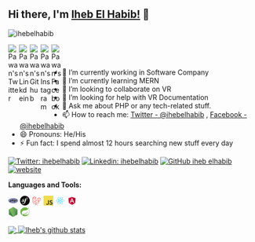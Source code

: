 ## Hi there, I'm [Iheb El Habib!](https://ihebelhabib.netlify.app) 👋
<p align="left"> <img src="https://komarev.com/ghpvc/?username=iheblhbib&label=Views&color=blueviolet&style=plastic" alt="ihebelhabib" /> </p>

<a href="https://twitter.com/ihebelhabib">
  <img align="left" alt="Pawan's Twitter" width="22px" src="https://cdn.jsdelivr.net/npm/simple-icons@v3/icons/twitter.svg" />
</a>
<a href="https://linkedin.com/in/iheb-el-habib">
  <img align="left" alt="Pawan's Linkdein" width="22px" src="https://cdn.jsdelivr.net/npm/simple-icons@v3/icons/linkedin.svg" />
</a>
<a href="https://github.com/iheblhbib">
  <img align="left" alt="Pawan's Github" width="22px" src="https://cdn.jsdelivr.net/npm/simple-icons@v3/icons/github.svg" />
</a>
<a href="https://instagram.com/ihebelhabib/">
  <img align="left" alt="Pawan's Instagram" width="22px" src="https://cdn.jsdelivr.net/npm/simple-icons@v3/icons/instagram.svg" />
</a>
<a href="https://www.facebook.com/ihebelhabib/">
  <img align="left" alt="Pawan's Facebook" width="22px" src="https://cdn.jsdelivr.net/npm/simple-icons@v3/icons/facebook.svg" />
</a>

<br/>
<br/>

- 🔭 I’m currently working in Software Company
- 🌱 I’m currently learning MERN
- 👯 I’m looking to collaborate on VR
- 🤔 I’m looking for help with VR Documentation
- 💬 Ask me about PHP or any tech-related stuff.
- 📫 How to reach me: [Twitter - @ihebelhabib](https://twitter.com/ihebelhabib) , [Facebook - @ihebelhabib](https://facebook.com/ihebelhabib)
- 😄 Pronouns: He/His
- ⚡ Fun fact: I spend almost 12 hours searching new stuff every day

[![Twitter: ihebelhabib](https://img.shields.io/twitter/follow/ihebelhabib?style=social)](https://twitter.com/ihebelhabib)
[![Linkedin: ihebelhabib](https://img.shields.io/badge/-ihebelhabib-blue?style=flat-square&logo=Linkedin&logoColor=white&link=https://www.linkedin.com/in/iheb-el-habib/)](https://www.linkedin.com/in/iheb-el-habib/)
[![GitHub iheb elhabib](https://img.shields.io/github/followers/iheblhbib?label=follow&style=social)](https://github.com/iheblhbib)
[![website](https://img.shields.io/badge/PortfolioWebsite-ihebelhabib.netlify.app-2648ff?style=flat-square&logo=google-chrome)](https://ihebelhabib.netlify.app/)

**Languages and Tools:**  

<code><img height="20" src="https://raw.githubusercontent.com/github/explore/80688e429a7d4ef2fca1e82350fe8e3517d3494d/topics/php/php.png"></code>
<code><img height="20" src="https://raw.githubusercontent.com/github/explore/80688e429a7d4ef2fca1e82350fe8e3517d3494d/topics/symfony/symfony.png"></code>
<code><img height="20" src="https://raw.githubusercontent.com/github/explore/80688e429a7d4ef2fca1e82350fe8e3517d3494d/topics/laravel/laravel.png"></code>
<code><img height="20" src="https://raw.githubusercontent.com/github/explore/80688e429a7d4ef2fca1e82350fe8e3517d3494d/topics/javascript/javascript.png"></code>
<code><img height="20" src="https://raw.githubusercontent.com/github/explore/80688e429a7d4ef2fca1e82350fe8e3517d3494d/topics/react/react.png"></code>
<code><img height="20" src="https://raw.githubusercontent.com/github/explore/80688e429a7d4ef2fca1e82350fe8e3517d3494d/topics/angular/angular.png"></code>    
<code><img height="20" src="https://raw.githubusercontent.com/github/explore/80688e429a7d4ef2fca1e82350fe8e3517d3494d/topics/nodejs/nodejs.png"></code> 
<code><img height="20" src="https://raw.githubusercontent.com/github/explore/80688e429a7d4ef2fca1e82350fe8e3517d3494d/topics/spring-boot/spring-boot.png"></code> 


<a href="https://github.com/iheblhbib">
  <img align="center" src="https://github-readme-stats.vercel.app/api/top-langs/?username=iheblhbib&theme=light&hide_langs_below=1" />
</a>
<a href="https://github.com/iheblhbib">
 <img align="center" src="https://github-readme-stats.vercel.app/api?username=iheblhbib&show_icons=true&theme=light&line_height=27" alt="Iheb's github stats"/>
</a>

